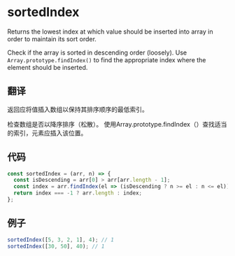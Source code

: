 # sortedIndex

Returns the lowest index at which value should be inserted into array in order to maintain its sort order.

Check if the array is sorted in descending order (loosely).
Use `Array.prototype.findIndex()` to find the appropriate index where the element should be inserted.

## 翻译

返回应将值插入数组以保持其排序顺序的最低索引。

检查数组是否以降序排序（松散）。
使用Array.prototype.findIndex（）查找适当的索引，元素应插入该位置。

## 代码

```js
const sortedIndex = (arr, n) => {
  const isDescending = arr[0] > arr[arr.length - 1];
  const index = arr.findIndex(el => (isDescending ? n >= el : n <= el));
  return index === -1 ? arr.length : index;
};
```

## 例子

```js
sortedIndex([5, 3, 2, 1], 4); // 1
sortedIndex([30, 50], 40); // 1
```
